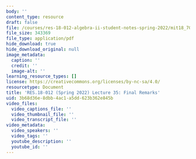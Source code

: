 ```yaml
---
body: ''
content_type: resource
draft: false
file: /courses/res-18-012-algebra-ii-student-notes-spring-2022/mit18_702s22_lec35.pdf
file_size: 343369
file_type: application/pdf
hide_download: true
hide_download_original: null
image_metadata:
  caption: ''
  credit: ''
  image-alt: ''
learning_resource_types: []
license: https://creativecommons.org/licenses/by-nc-sa/4.0/
resourcetype: Document
title: 'RES.18-012 (Spring 2022) Lecture 35: Final Remarks'
uid: 3b68d36e-8dbb-4ac1-a5dd-623b362e845b
video_files:
  video_captions_file: ''
  video_thumbnail_file: ''
  video_transcript_file: ''
video_metadata:
  video_speakers: ''
  video_tags: ''
  youtube_description: ''
  youtube_id: ''
---
```

